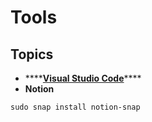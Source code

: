 # Tools

## Topics

* \*\*\*\*[**Visual Studio Code**](visual-studio-code.md)\*\*\*\*
* **Notion**

```text
sudo snap install notion-snap
```

